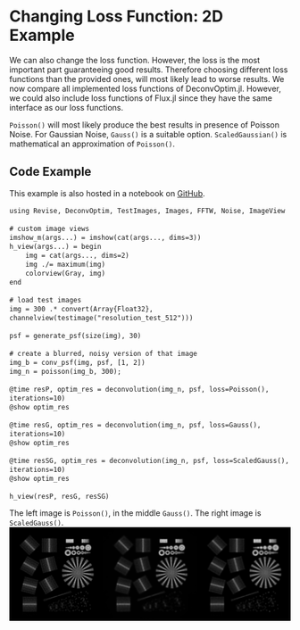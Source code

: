 # Changing Loss Function: 2D Example

We can also change the loss function. However, the loss is the most important part guaranteeing good results. Therefore choosing different loss functions than the 
provided ones, will most likely lead to worse results.
We now compare all implemented loss functions of DeconvOptim.jl.
However, we could also include loss functions of Flux.jl since they have the same interface as our loss functions.

`Poisson()` will most likely produce the best results in presence of Poisson Noise. For Gaussian Noise, `Gauss()` is a suitable option.
`ScaledGaussian()` is mathematical an approximation of `Poisson()`.



## Code Example
This example is also hosted in a notebook on [GitHub](https://github.com/roflmaostc/DeconvOptim.jl/blob/master/examples/changing_loss.ipynb).

```@jldoctest
using Revise, DeconvOptim, TestImages, Images, FFTW, Noise, ImageView

# custom image views
imshow_m(args...) = imshow(cat(args..., dims=3))
h_view(args...) = begin
    img = cat(args..., dims=2)
    img ./= maximum(img)
    colorview(Gray, img)
end

# load test images
img = 300 .* convert(Array{Float32}, channelview(testimage("resolution_test_512")))

psf = generate_psf(size(img), 30)

# create a blurred, noisy version of that image
img_b = conv_psf(img, psf, [1, 2])
img_n = poisson(img_b, 300);

@time resP, optim_res = deconvolution(img_n, psf, loss=Poisson(), iterations=10)
@show optim_res

@time resG, optim_res = deconvolution(img_n, psf, loss=Gauss(), iterations=10)
@show optim_res

@time resSG, optim_res = deconvolution(img_n, psf, loss=ScaledGauss(), iterations=10)
@show optim_res

h_view(resP, resG, resSG)
```

The left image is `Poisson()`, in the middle `Gauss()`. The right image is `ScaledGauss()`.
![](../assets/loss_comparison.png)
